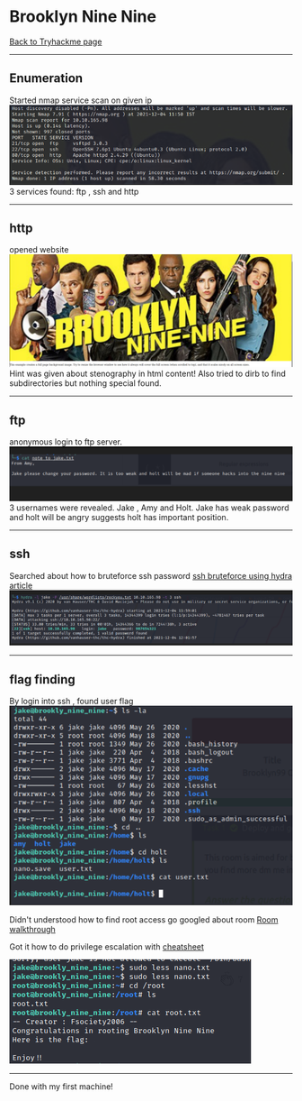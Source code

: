 # Brooklyn Nine Nine
[Back to Tryhackme page](../Tryhackme.md)
- --
## Enumeration
Started nmap service scan on given ip
![nmap output](nmap%20output.png)
3 services found:
ftp , ssh and http
- --
## http
opened website 
![http output](http%20output.png)
Hint was given about stenography in html content!
Also tried to dirb to find subdirectories but nothing special found.
- --
## ftp
anonymous login to ftp server.
![ftp output](ftp%20output.png)
3 usernames were revealed. Jake , Amy and Holt.
Jake has weak password and holt will be angry suggests holt has important position.
- --
## ssh
Searched about how to bruteforce ssh password
[ssh bruteforce using hydra article](https://linuxconfig.org/ssh-password-testing-with-hydra-on-kali-linux)
![ssh password brute force](ssh%20password%20brute%20force.png)
- --
## flag finding
By login into ssh  , found user flag
![user flag](user%20flag.png)

Didn't understood how to find root access go googled about room
[Room walkthrough](https://musyokaian.medium.com/brooklyn-nine-nine-walkthrough-tryhackme-8c3c5791d6b7)

Got it how to do privilege escalation with [cheatsheet](https://gtfobins.github.io/gtfobins/less/#sudo)

![root flag](root%20flag.png)
- --
Done with my first machine! 